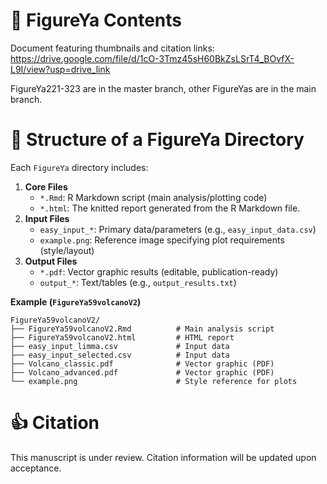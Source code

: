 # :book: FigureYa Contents
Document featuring thumbnails and citation links:
https://drive.google.com/file/d/1cO-3Tmz45sH60BkZsLSrT4_BOvfX-L9I/view?usp=drive_link

FigureYa221-323 are in the master branch, other FigureYas are in the main branch.

# :file_folder: Structure of a FigureYa Directory
Each `FigureYa` directory includes:
1. **Core Files**
   - `*.Rmd`: R Markdown script (main analysis/plotting code)  
   - `*.html`: The knitted report generated from the R Markdown file.  
2. **Input Files**  
   - `easy_input_*`: Primary data/parameters (e.g., `easy_input_data.csv`)  
   - `example.png`: Reference image specifying plot requirements (style/layout)  
3. **Output Files**  
   - `*.pdf`: Vector graphic results (editable, publication-ready)  
   - `output_*`: Text/tables (e.g., `output_results.txt`)  

**Example (`FigureYa59volcanoV2`)**  
```plaintext
FigureYa59volcanoV2/
├── FigureYa59volcanoV2.Rmd          # Main analysis script
├── FigureYa59volcanoV2.html         # HTML report
├── easy_input_limma.csv             # Input data
├── easy_input_selected.csv          # Input data
├── Volcano_classic.pdf              # Vector graphic (PDF)
├── Volcano_advanced.pdf             # Vector graphic (PDF)
└── example.png                      # Style reference for plots
```  

# :+1: Citation
This manuscript is under review. Citation information will be updated upon acceptance.
